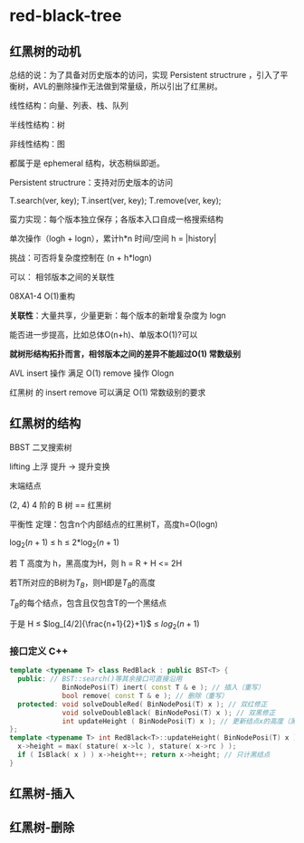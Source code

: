 # red-black-tree

## 红黑树的动机

总结的说：为了具备对历史版本的访问，实现 Persistent structrure ，引入了平衡树，AVL的删除操作无法做到常量级，所以引出了红黑树。

线性结构：向量、列表、栈、队列

半线性结构：树

非线性结构：图

都属于是 ephemeral 结构，状态稍纵即逝。

Persistent structrure：支持对历史版本的访问

T.search(ver, key); T.insert(ver, key); T.remove(ver, key);

蛮力实现：每个版本独立保存；各版本入口自成一格搜索结构

单次操作（logh + logn），累计h*n 时间/空间  h = |history|

挑战：可否将复杂度控制在 (n + h*logn)

可以： 相邻版本之间的关联性

08XA1-4 O(1)重构

**关联性**：大量共享，少量更新：每个版本的新增复杂度为 logn

能否进一步提高，比如总体O(n+h)、单版本O(1)?可以

**就树形结构拓扑而言，相邻版本之间的差异不能超过O(1) 常数级别**

AVL insert 操作 满足 O(1) remove 操作 Ologn

红黑树 的 insert remove 可以满足 O(1) 常数级别的要求

## 红黑树的结构

BBST 二叉搜索树

lifting 上浮 提升  -> 提升变换

末端结点

(2, 4) 4 阶的 B 树 == 红黑树

平衡性 
定理：包含n个内部结点的红黑树T，高度h=O(logn)

$\log_2{(n+1)}$ $\leq$ h $\leq$ 2*$\log_2{(n+1)}$

若 T 高度为 h，黑高度为H，则 h = R + H <= 2H

若T所对应的B树为$T_B$，则H即是$T_B$的高度

$T_B$的每个结点，包含且仅包含T的一个黑结点

于是 H $\leq$ $log_[4/2]{\frac{n+1}{2}+1}$ $\leq$ $log_2{(n+1)}$

### 接口定义 C++

```c++
template <typename T> class RedBlack : public BST<T> {
  public: // BST::search()等其余接口可直接沿用
             BinNodePosi(T) inert( const T & e ); // 插入（重写）
             bool remove( const T & e ); // 删除（重写）
  protected: void solveDoubleRed( BinNodePosi(T) x ); // 双红修正
             void solveDoubleBlack( BinNodePosi(T) x ); // 双黑修正
             int updateHeight ( BinNodePosi(T) x ); // 更新结点x的高度（黑高度）
};
template <typename T> int RedBlack<T>::updateHeight( BinNodePosi(T) x ) {
  x->height = max( stature( x->lc ), stature( x->rc ) );
  if ( IsBlack( x ) ) x->height++; return x->height; // 只计黑结点
}
```

## 红黑树-插入

## 红黑树-删除
